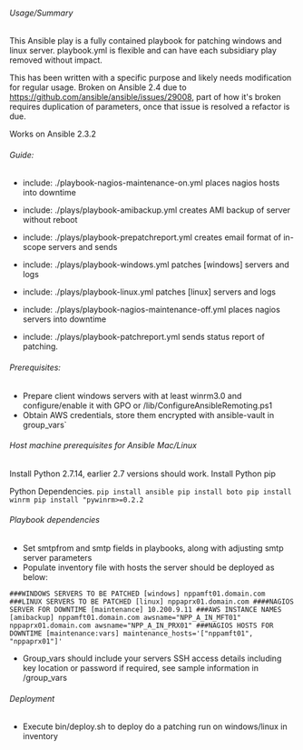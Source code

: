 ###### Usage/Summary
This Ansible play is a fully contained playbook for patching windows and linux server.
playbook.yml is flexible and can have each subsidiary play removed without impact.

This has been written with a specific purpose and likely needs modification for regular usage.
Broken on Ansible 2.4 due to https://github.com/ansible/ansible/issues/29008, part of how it's broken requires duplication
of parameters, once that issue is resolved a refactor is due.

Works on Ansible 2.3.2

###### Guide:
- include: ./playbook-nagios-maintenance-on.yml
places nagios hosts into downtime

- include: ./plays/playbook-amibackup.yml creates
AMI backup of server without reboot

- include: ./plays/playbook-prepatchreport.yml
creates email format of in-scope servers and sends

- include: ./plays/playbook-windows.yml
patches [windows] servers and logs

- include: ./plays/playbook-linux.yml
patches [linux] servers and logs

- include: ./plays/playbook-nagios-maintenance-off.yml
places nagios servers into downtime

- include: ./plays/playbook-patchreport.yml
sends status report of patching.


###### Prerequisites:
- Prepare client windows servers with at least winrm3.0 and configure/enable it with GPO or /lib/ConfigureAnsibleRemoting.ps1
- Obtain AWS credentials, store them encrypted with ansible-vault in group_vars`

###### Host machine prerequisites for Ansible Mac/Linux

Install Python 2.7.14, earlier 2.7 versions should work.
Install Python pip

Python Dependencies.
`pip install ansible
 pip install boto
 pip install winrm
 pip install "pywinrm>=0.2.2
`

###### Playbook dependencies

- Set smtpfrom and smtp fields in playbooks, along with adjusting smtp server parameters
- Populate inventory file with hosts the server should be deployed as below:

`###WINDOWS SERVERS TO BE PATCHED
[windows]
nppamft01.domain.com
###LINUX SERVERS TO BE PATCHED
[linux]
nppaprx01.domain.com
####NAGIOS SERVER FOR DOWNTIME
[maintenance]
10.200.9.11
###AWS INSTANCE NAMES
[amibackup]
nppamft01.domain.com awsname="NPP_A_IN_MFT01"
nppaprx01.domain.com awsname="NPP_A_IN_PRX01"
###NAGIOS HOSTS FOR DOWNTIME
[maintenance:vars]
maintenance_hosts='["nppamft01", "nppaprx01"]'
`

- Group_vars should include your servers SSH access details including key location or
password if required, see sample information in /group_vars

###### Deployment

- Execute bin/deploy.sh to deploy do a patching run on windows/linux in inventory
